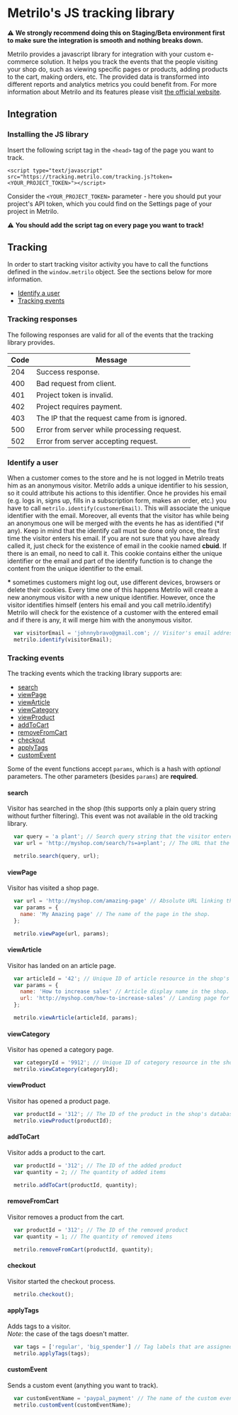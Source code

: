 # Metrilo's JS tracking library

:warning: **We strongly recommend doing this on Staging/Beta environment first to make sure the integration is smooth and nothing breaks down.**

Metrilo provides a javascript library for integration with your custom e-commerce solution. It helps you track the events that the people visiting your shop do, such as viewing specific pages or products, adding products to the cart, making orders, etc. The provided data is transformed into different reports and analytics metrics you could benefit from.
For more information about Metrilo and its features please visit [the official website](https://www.metrilo.com/).

## Integration
### Installing the JS library
Insert the following script tag in the `<head>` tag of the page you want to track.
```
<script type="text/javascript" src="https://tracking.metrilo.com/tracking.js?token=<YOUR_PROJECT_TOKEN>"></script>
```
Consider the `<YOUR_PROJECT_TOKEN>` parameter - here you should put your project's API token, which you could find on the Settings page of your project in Metrilo.

:warning: **You should add the script tag on every page you want to track!**

## Tracking
In order to start tracking visitor activity you have to call the functions defined in the `window.metrilo` object. See the sections below for more information.
* [Identify a user](#identify-a-user)
* [Tracking events](#tracking-events)

### Tracking responses
The following responses are valid for all of the events that the tracking library provides.

| Code | Message |  
| --- | --- |  
| 204 | Success response. |  
| 400 | Bad request from client. |  
| 401 | Project token is invalid. |  
| 402 | Project requires payment. |  
| 403 | The IP that the request came from is ignored. |  
| 500 | Error from server while processing request. |  
| 502 | Error from server accepting request. |  

### Identify a user
When a customer comes to the store and he is not logged in Metrilo treats him as an anonymous visitor. Metrilo adds a unique identifier to his session, so it could attribute his actions to this identifier. Once he provides his email (e.g. logs in, signs up, fills in a subscription form, makes an order, etc.) you have to call ```metrilo.identify(customerEmail)```. This will associate the unique identifier with the email. Moreover, all events that the visitor has while being an anonymous one will be merged with the events he has as identified (*if any). Keep in mind that the identify call must be done only once, the first time the visitor enters his email. If you are not sure that you have already called it, just check for the existence of email in the cookie named **cbuid**. If there is an email, no need to call it. This cookie contains either the unique identifier or the email and part of the identify function is to change the content  from the unique identifier to the email.

**\*** sometimes customers might log out, use different devices, browsers or delete their cookies. Every time one of this happens Metrilo will create a new anonymous visitor with a new unique identifier. However, once the visitor identifies himself (enters his email and you call metrilo.identify) Metrilo will check for the existence of a customer with the entered email and if there is any, it will merge him with the anonymous visitor.

```javascript
  var visitorEmail = 'johnnybravo@gmail.com'; // Visitor's email address.
  metrilo.identify(visitorEmail);
```

### Tracking events
The tracking events which the tracking library supports are:
* [search](#search)
* [viewPage](#viewPage)
* [viewArticle](#viewArticle)
* [viewCategory](#viewCategory)
* [viewProduct](#viewProduct)
* [addToCart](#addToCart)
* [removeFromCart](#removeFromCart)
* [checkout](#checkout)
* [applyTags](#applyTags)
* [customEvent](#customEvent)

Some of the event functions accept `params`, which is a hash with *optional* parameters. The other parameters (besides `params`) are **required**.

#### search ####

Visitor has searched in the shop (this supports only a plain query string without further filtering). This event was not available in the old tracking library.
```javascript
  var query = 'a plant'; // Search query string that the visitor entered in the search form.
  var url = 'http://myshop.com/search/?s=a+plant'; // The URL that the visitor landed on when submitting the search form.

  metrilo.search(query, url);
```

#### viewPage ####
Visitor has visited a shop page.

```javascript
  var url = 'http://myshop.com/amazing-page' // Absolute URL linking the the visited page.
  var params = {
    name: 'My Amazing page' // The name of the page in the shop.
  };

  metrilo.viewPage(url, params);
```

#### viewArticle ####
Visitor has landed on an article page.

```javascript
  var articleId = '42'; // Unique ID of article resource in the shop's database.
  var params = {
    name: 'How to increase sales' // Article display name in the shop.
    url: 'http://myshop.com/how-to-increase-sales' // Landing page for the article resource.
  };

  metrilo.viewArticle(articleId, params);
```

#### viewCategory ####
Visitor has opened a category page.

```javascript
  var categoryId = '9912'; // Unique ID of category resource in the shop's database.
  metrilo.viewCategory(categoryId);
```

#### viewProduct ####
Visitor has opened a product page.

```javascript
  var productId = '312'; // The ID of the product in the shop's database.
  metrilo.viewProduct(productId);
```

#### addToCart ####
Visitor adds a product to the cart.

```javascript
  var productId = '312'; // The ID of the added product
  var quantity = 2; // The quantity of added items

  metrilo.addToCart(productId, quantity);
```

#### removeFromCart ####
Visitor removes a product from the cart.

```javascript
  var productId = '312'; // The ID of the removed product
  var quantity = 1; // The quantity of removed items

  metrilo.removeFromCart(productId, quantity);
```

#### checkout ####
Visitor started the checkout process.

```javascript
  metrilo.checkout();
```

#### applyTags ####
Adds tags to a visitor.  
*Note*: the case of the tags doesn't matter.

```javascript
  var tags = ['regular', 'big_spender'] // Tag labels that are assigned to users in the Metrilo application.
  metrilo.applyTags(tags);
```

#### customEvent ####
Sends a custom event (anything you want to track).

```javascript
  var customEventName = 'paypal_payment' // The name of the custom event that the shop sends to Metrilo.
  metrilo.customEvent(customEventName);
```
